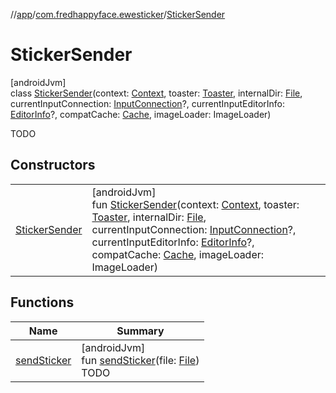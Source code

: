 //[app](../../../index.md)/[com.fredhappyface.ewesticker](../index.md)/[StickerSender](index.md)

# StickerSender

[androidJvm]\
class [StickerSender](index.md)(context: [Context](https://developer.android.com/reference/kotlin/android/content/Context.html), toaster: [Toaster](../-toaster/index.md), internalDir: [File](https://developer.android.com/reference/kotlin/java/io/File.html), currentInputConnection: [InputConnection](https://developer.android.com/reference/kotlin/android/view/inputmethod/InputConnection.html)?, currentInputEditorInfo: [EditorInfo](https://developer.android.com/reference/kotlin/android/view/inputmethod/EditorInfo.html)?, compatCache: [Cache](../-cache/index.md), imageLoader: ImageLoader)

TODO

## Constructors

| | |
|---|---|
| [StickerSender](-sticker-sender.md) | [androidJvm]<br>fun [StickerSender](-sticker-sender.md)(context: [Context](https://developer.android.com/reference/kotlin/android/content/Context.html), toaster: [Toaster](../-toaster/index.md), internalDir: [File](https://developer.android.com/reference/kotlin/java/io/File.html), currentInputConnection: [InputConnection](https://developer.android.com/reference/kotlin/android/view/inputmethod/InputConnection.html)?, currentInputEditorInfo: [EditorInfo](https://developer.android.com/reference/kotlin/android/view/inputmethod/EditorInfo.html)?, compatCache: [Cache](../-cache/index.md), imageLoader: ImageLoader) |

## Functions

| Name | Summary |
|---|---|
| [sendSticker](send-sticker.md) | [androidJvm]<br>fun [sendSticker](send-sticker.md)(file: [File](https://developer.android.com/reference/kotlin/java/io/File.html))<br>TODO |
